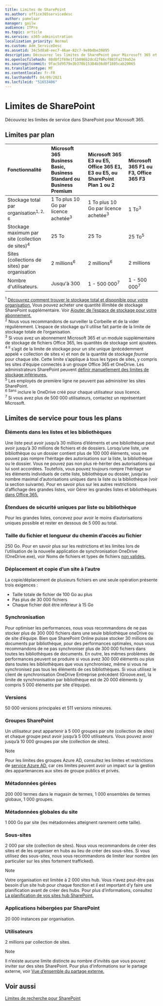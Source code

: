 ```yaml
---
title: Limites de SharePoint
ms.author: office365servicedesc
author: pamelaar
manager: gailw
audience: ITPro
ms.topic: article
ms.service: o365-administration
localization_priority: Normal
ms.custom: Adm_ServiceDesc
ms.assetid: 34c5d8a8-eec7-46ae-82c7-9e9bdbe39895
description: Découvrez les limites de SharePoint pour Microsoft 365 et les plans autonomes.
ms.openlocfilehash: 08d0f2f69e1f1b096b2dcd2f66cf083fa239a52e
ms.sourcegitcommit: 9fac5d9579e3b370b15384b36d0f1805cab20065
ms.translationtype: MT
ms.contentlocale: fr-FR
ms.lasthandoff: 04/09/2021
ms.locfileid: "51653406"
---
```

# <a name="sharepoint-limits"></a>Limites de SharePoint

Découvrez les limites de service dans SharePoint pour Microsoft 365.
  
## <a name="limits-by-plan"></a>Limites par plan 

| Fonctionnalité | Microsoft 365 Business Basic, Business Standard ou Business Premium | Microsoft 365 E3 ou E5, Office 365 E1, E3 ou E5, ou SharePoint Plan 1 ou 2 | Microsoft 365 F1 ou F3, Office 365 F3 |
|:-----|:-----|:-----|:-----|
|Stockage total par organisation<sup>1, 2, 6</sup> <br/> |1 To plus 10 Go par licence achetée<sup>3</sup>  <br/> |1 To plus 10 Go par licence achetée<sup>3</sup> <br/> |1 To<sup>3</sup> <br/> |
|Stockage maximum par site (collection de sites)<sup>4</sup><br/> |25 To <br/> |25 To <br/> |25 To<sup>5</sup> <br/> |
|Sites (collections de sites) par organisation  <br/> |2 millions<sup>6</sup> <br/> |2 millions<sup>6</sup> <br/> |2 millions<br/> |
|Nombre d'utilisateurs.  <br/> |Jusqu'à 300  <br/> |1 - 500 000<sup>7</sup> <br/> |1 - 500 000<sup>7</sup> <br/> |
   
<sup>1</sup> [Découvrez comment trouver le stockage total et disponible pour votre organisation.](/sharepoint/manage-site-collection-storage-limits) Vous pouvez acheter une quantité illimitée de stockage SharePoint supplémentaire. Voir [Ajouter de l’espace de stockage pour votre abonnement.](/office365/admin/subscriptions-and-billing/add-storage-space) 
<br/><sup>2</sup> Nous vous recommandons de surveiller la Corbeille et de la vider régulièrement. L’espace de stockage qu’il utilise fait partie de la limite de stockage totale de l’organisation. 
<br/> <sup>3</sup> Si vous avez un abonnement Microsoft 365 et un module supplémentaire de stockage de fichiers Office 365, les quantités de stockage sont ajoutées. 
<br/> <sup>4 Il</sup> s’agit de la limite de stockage pour un site unique (précédemment appelé « collection de sites ») et non de la quantité de stockage *fournie* pour chaque site.  Cette limite s’applique à tous les types de sites, y compris les sites d’équipe connectés à un groupe Office 365 et OneDrive. Les administrateurs SharePoint peuvent [définir manuellement des limites de stockage inférieures.](/sharepoint/manage-site-collection-storage-limits#manage-individual-site-storage-limits) 
<br/> <sup>5</sup> Les employés de première ligne ne peuvent pas administrer les sites SharePoint. 
<br/> <sup>6 Sans</sup> inclure le OneDrive créé pour chaque utilisateur sous licence. 
<br/> <sup>7</sup> Si vous avez plus de 500 000 utilisateurs, contactez un représentant Microsoft. 
  
## <a name="service-limits-for-all-plans"></a>Limites de service pour tous les plans

### <a name="items-in-lists-and-libraries"></a>Éléments dans les listes et les bibliothèques

Une liste peut avoir jusqu’à 30 millions d’éléments et une bibliothèque peut avoir jusqu’à 30 millions de fichiers et de dossiers. Lorsqu’une liste, une bibliothèque ou un dossier contient plus de 100 000 éléments, vous ne pouvez pas rompre l’héritage des autorisations sur la liste, la bibliothèque ou le dossier. Vous ne pouvez pas non plus ré-hériter des autorisations qui lui sont accordées. Toutefois, vous pouvez toujours rompre l’héritage sur les éléments individuels de cette liste, bibliothèque ou dossier, jusqu’au nombre maximal d’autorisations uniques dans la liste ou la bibliothèque (voir la section suivante). Pour en savoir plus sur les autres restrictions d’affichage des grandes listes, voir Gérer les grandes listes et bibliothèques [dans Office 365.](https://support.office.com/article/b4038448-ec0e-49b7-b853-679d3d8fb784)

### <a name="unique-security-scopes-per-list-or-library"></a>Étendues de sécurité uniques par liste ou bibliothèque

Pour les grandes listes, concevez pour avoir le moins d’autorisations uniques possible et rester en dessous de 5 000 au total.

### <a name="file-size-and-file-path-length"></a>Taille du fichier et longueur du chemin d’accès au fichier

250 Go. Pour en savoir plus sur les restrictions et les limites lors de l’utilisation de la nouvelle application de synchronisation OneDrive (OneDrive.exe), voir Noms de fichiers et types de fichiers [non valides.](https://support.office.com/article/64883a5d-228e-48f5-b3d2-eb39e07630fa)

### <a name="moving-and-copying-across-sites"></a>Déplacement et copie d’un site à l’autre

La copie/déplacement de plusieurs fichiers en une seule opération présente trois exigences :

- Taille totale de fichier de 100 Go au plus
- Pas plus de 30 000 fichiers
- Chaque fichier doit être inférieur à 15 Go

### <a name="sync"></a>Synchronisation

Pour optimiser les performances, nous vous recommandons de ne pas stocker plus de 300 000 fichiers dans une seule bibliothèque oneDrive ou de site d’équipe. Bien que SharePoint Online puisse stocker 30 millions de documents par bibliothèque, pour des performances optimales, nous vous recommandons de ne pas synchroniser plus de 300 000 fichiers dans toutes les bibliothèques de documents. En outre, les mêmes problèmes de performances peuvent se produire si vous avez 300 000 éléments ou plus dans toutes les bibliothèques que vous synchronisez, même si vous ne synchronisez pas tous les éléments de ces bibliothèques. Si vous utilisez le client de synchronisation OneDrive Entreprise précédent (Groove.exe), la limite de synchronisation par bibliothèque est de 20 000 éléments (y compris 5 000 éléments par site d’équipe).

### <a name="versions"></a>Versions

50 000 versions principales et 511 versions mineures.

### <a name="sharepoint-groups"></a>Groupes SharePoint

Un utilisateur peut appartenir à 5 000 groupes par site (collection de sites) et chaque groupe peut avoir jusqu’à 5 000 utilisateurs. Vous pouvez avoir jusqu’à 10 000 groupes par site (collection de sites).

> [!NOTE]
> Pour les limites des groupes Azure AD, consultez les limites et restrictions de [service Azure AD,](/azure/active-directory/users-groups-roles/directory-service-limits-restrictions) car ces limites peuvent avoir un impact sur la gestion des appartenances aux sites de groupe publics et privés.

### <a name="managed-metadata"></a>Métadonnées gérées

200 000 termes dans le magasin de termes, 1 000 ensembles de termes globaux, 1 000 groupes.

### <a name="overall-site-metadata"></a>Métadonnées globales du site

1 000 Go par site (les métadonnées atteignent rarement cette taille).

### <a name="subsites"></a>Sous-sites

2 000 par site (collection de sites). Nous vous recommandons de créer des sites et de les organiser en hubs au lieu de créer des sous-sites. Si vous utilisez des sous-sites, nous vous recommandons de limiter leur nombre (en particulier sur les sites fortement trafficked).

> [!NOTE]
> Votre organisation est limitée à 2 000 sites hub. Vous n’avez peut-être pas besoin d’un site hub pour chaque fonction et il est important d’y faire une planification avant de créer des hubs. Pour plus d’informations, consultez [La planification de vos sites hub SharePoint.](/sharepoint/planning-hub-sites)

### <a name="sharepoint-hosted-applications"></a>Applications hébergées par SharePoint

20 000 instances par organisation.

### <a name="users"></a>Utilisateurs

2 millions par collection de sites.

> [!NOTE]
> Il n’existe aucune limite distincte au nombre d’invités que vous pouvez inviter sur des sites SharePoint. Pour plus d’informations sur le partage externe, voir [Vue d’ensemble du partage externe.](/sharepoint/external-sharing-overview)

## <a name="see-also"></a>Voir aussi

[Limites de recherche pour SharePoint](/sharepoint/search-limits)